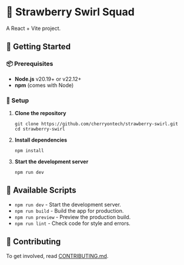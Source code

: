 # 🍓 Strawberry Swirl Squad

A React + Vite project.

## 🚀 Getting Started

### 📦 Prerequisites

- **Node.js** v20.19+ or v22.12+
- **npm** (comes with Node)

### 🧰 Setup

1. **Clone the repository**

    ```
    git clone https://github.com/cherryontech/strawberry-swirl.git
    cd strawberry-swirl
    ```

2. **Install dependencies**

    ```
    npm install
    ```

3. **Start the development server**

    ```
    npm run dev
    ```

## 📜 Available Scripts

- `npm run dev` - Start the development server.
- `npm run build` - Build the app for production.
- `npm run preview` - Preview the production build.
- `npm run lint` - Check code for style and errors.

## 🤝 Contributing

To get involved, read [CONTRIBUTING.md](CONTRIBUTING.md).